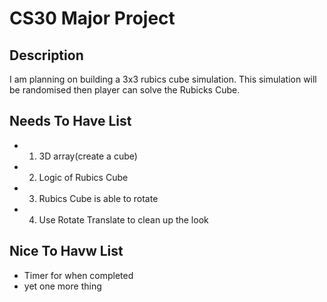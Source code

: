 # CS30 Major Project

## Description
I am planning on building a 3x3 rubics cube simulation. This simulation will be randomised then player can solve the Rubicks Cube.

## Needs To Have List
- 1) 3D array(create a cube)
- 2) Logic of Rubics Cube
- 3) Rubics Cube is able to rotate
- 4) Use Rotate Translate to clean up the look

## Nice To Havw List
- Timer for when completed
- yet one more thing

